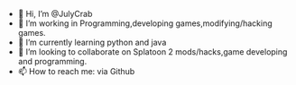 - 👋 Hi, I’m @JulyCrab
- 👀 I’m working in Programming,developing games,modifying/hacking games.
- 🌱 I’m currently learning python and java
- 💞️ I’m looking to collaborate on Splatoon 2 mods/hacks,game developing and programming. 
- 📫 How to reach me: via Github

